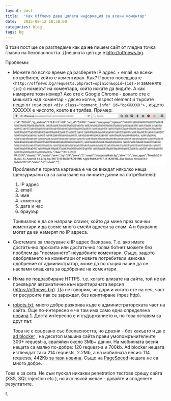 ```yaml
---
layout: post
title:  "Как Offnews дава цялата информация за всеки коментар"
date:   2015-09-12 18:30:00
categories: blog
tags: bg
---
```


В този пост ще се разгледаме как да **не** пишем сайт от гледна точка главно на
безопасността. Днешната цел ще е <http://offnews.bg>.

Проблеми:

*   Можете по всяко време да разберете IP адрес + email на всеки потребител,
    който е коментирал.  Как? Просто посещавате
    `<http://offnews.bg/requests.php?act=opinion&opid={id}>` и заменяте `{id}` с
    номерът на коментара, който искате да видите.  А как намерите този номер?
    Ако сте с Google Chrome - докато сте с мишката над коментар - дясно копче,
    Inspect element и търсите нещо от този сорт `<div class="comment_info"
    id="opХХХХХХ">` , където ХХХХХХ е числото, което ви трябва.  Пример:
    ![Random comment](/images/offnews/offnews-request1.jpg) Проблемът в горната
    картинка е че се виждат няколко неща (цензурирани са за запазване на личните
    данни на потребителя):
    1. IP адрес
    1. email
    1. име
    1. коментар
    1. дата и час
    1. браузър

    Тривиално е да се направи crawer, който да мине през всички коментари и да
    вземе много емейл адреси за спам. А и буквално могат да ви намерят по IP
    адреса.

*   Системата за гласуване е IP адрес базирана. Т.е. ако имате достатъчно проксита
    или достатъчно голям ботнет можете без проблем да "премахнете" неудобните
    коментари. Също, защото одобряването на коментари от новите потребители
    изисква одобрение от администратор, може да по същия начин да се наспами
    опашката за одобрение на коментари.

*   Няма по подразбиране HTTPS. т.е. когато влизате на сайта, той не ви прехвърля
    автоматично към криптираната версия (<https://offnews.bg>). Да не говорим,
    че дори и когато сте на нея, част от ресурсите пак се зареждат, без
    криптиране (през http).

*   [robots.txt](http://offnews.bg/robots.txt), много добре разкрива къде е
    администраторската част на сайта. Още по-интересно е че там има само една
    определена [новина](http://offnews.bg/news/%D0%9E%D0%B1%D1%89%D0%B0_18756/%D0%91%D1%8A%D0%BB%D0%B3%D0%B0%D1%80%D1%81%D0%BA%D0%B0-%D0%BA%D0%BE%D0%BC%D0%BF%D0%B0%D0%BD%D0%B8%D1%8F-%D0%B8%D0%B7%D1%81%D0%BB%D0%B5%D0%B4%D0%B2%D0%B0-%D0%B2%D1%8A%D0%B7%D0%BC%D0%BE%D0%B6%D0%BD%D0%BE%D1%81%D1%82%D0%B8-%D0%B7%D0%B0-%D0%BF%D1%80%D0%B8%D0%BB%D0%B0%D0%B3%D0%B0%D0%BD%D0%B5-%D0%BD%D0%B0-%D0%BD%D0%BE%D0%B2-%D0%BC%D0%B5%D1%82%D0%BE%D0%B4-%D0%B7%D0%B0-%D0%BE%D1%81%D1%8A%D1%89%D0%B5%D1%81%D1%82%D0%B2%D1%8F%D0%B2%D0%B0%D0%BD%D0%B5-%D0%BD%D0%B0-%D0%BA%D0%BE%D0%BC%D0%BF%D0%BB%D0%B5%D0%BA%D1%81%D0%BD%D0%B8-%D0%B7%D0%B0%D0%B4%D0%B0%D1%87%D0%B8-%D0%B8-%D1%80%D0%B0%D0%B7%D0%BF%D0%BB%D0%B0%D1%89%D0%B0%D0%BD%D0%B5-%D0%B2-%D0%B8%D0%BD%D1%82%D0%B5%D1%80%D0%BD%D0%B5%D1%82_504714.html)
    [1](http://pastebin.com/SZX7Xni8). Доста интересно е и съдържанието и, но
    това оставям за друг път.

    Това не е свързано със беопасността, но дразни - без какъвто и да е [ad
    blocker](https://chrome.google.com/webstore/detail/ublock-origin/cjpalhdlnbpafiamejdnhcphjbkeiagm?hl=bg)
    , на десктоп машина сайта прави умопомръчителните 300+ request-a, сваляйки
    около 3Mb+ данни. На мобилната весия нещата са малко по-добре: 120 request-a
    и 700kb.  Ad blocker нещата изглеждат така 214 requests, 2.2Mb, а на
    мобилната весия: 114 requests, 442Kb [за тази
    новина](http://m.offnews.bg/news/%D0%9F%D0%BE%D0%BB%D0%B8%D1%82%D0%B8%D0%BA%D0%B0_8/%D0%95%D0%B4%D0%B8%D0%BD-%D0%BE%D1%82-%D0%BF%D1%8A%D1%80%D0%B2%D0%B8%D1%82%D0%B5-%D0%B3%D0%BE%D0%BB%D0%B5%D0%BC%D0%B8-%D0%B8%D0%BC%D0%B8%D0%B3%D1%80%D0%B0%D0%BD%D1%82%D0%B8-%D0%B2-%D0%91%D1%8A%D0%BB%D0%B3%D0%B0%D1%80%D0%B8%D1%8F-%D0%B5-%D1%85%D0%B0%D0%BD-%D0%90%D1%81%D0%BF%D0%B0%D1%80%D1%83%D1%85_557367.html).
    Също на [PageSpeed](https://developers.google.com/speed/pagespeed/insights/?hl=en&utm_source=wmx&utm_campaign=wmx_otherlinks&url=http%3A%2F%2Foffnews.bg&tab=mobile)
    нещата не са много добре.

Това е за сега. Не съм пускал никакви penetration тестове срещу сайта (XSS, SQL
injection etc.), но ако някой желае - давайте и споделете резултатите.

f.

